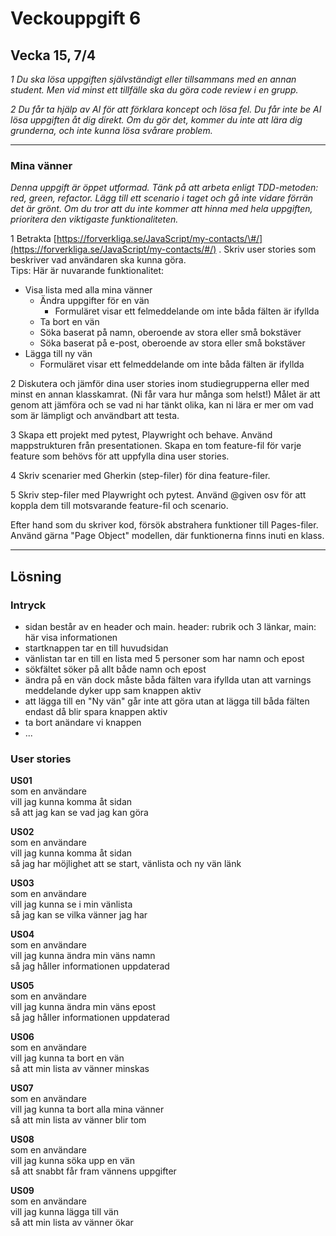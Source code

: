 # Veckouppgift 6

## Vecka 15, 7/4

*1 Du ska lösa uppgiften självständigt eller tillsammans med en annan student. Men vid minst ett tillfälle ska du göra code review i en grupp.*

*2 Du får ta hjälp av AI för att förklara koncept och lösa fel. Du får inte be AI lösa uppgiften åt dig direkt. Om du gör det, kommer du inte att lära dig grunderna, och inte kunna lösa svårare problem.*

---

### Mina vänner

*Denna uppgift är öppet utformad. Tänk på att arbeta enligt TDD-metoden: red, green, refactor. Lägg till ett scenario i taget och gå inte vidare förrän det är grönt. Om du tror att du inte kommer att hinna med hela uppgiften, prioritera den viktigaste funktionaliteten.*

1 Betrakta [https://forverkliga.se/JavaScript/my-contacts/\#/](https://forverkliga.se/JavaScript/my-contacts/#/) . Skriv user stories som beskriver vad användaren ska kunna göra.   
Tips: Här är nuvarande funktionalitet:

* Visa lista med alla mina vänner  
  * Ändra uppgifter för en vän  
    * Formuläret visar ett felmeddelande om inte båda fälten är ifyllda  
  * Ta bort en vän  
  * Söka baserat på namn, oberoende av stora eller små bokstäver  
  * Söka baserat på e-post, oberoende av stora eller små bokstäver  
* Lägga till ny vän  
  * Formuläret visar ett felmeddelande om inte båda fälten är ifyllda

2 Diskutera och jämför dina user stories inom studiegrupperna eller med minst en annan klasskamrat. (Ni får vara hur många som helst\!) Målet är att genom att jämföra och se vad ni har tänkt olika, kan ni lära er mer om vad som är lämpligt och användbart att testa.

3 Skapa ett projekt med pytest, Playwright och behave. Använd mappstrukturen från presentationen. Skapa en tom feature-fil för varje feature som behövs för att uppfylla dina user stories.

4 Skriv scenarier med Gherkin (step-filer) för dina feature-filer.

5 Skriv step-filer med Playwright och pytest. Använd @given osv för att koppla dem till motsvarande feature-fil och scenario.

Efter hand som du skriver kod, försök abstrahera funktioner till Pages-filer. Använd gärna "Page Object" modellen, där funktionerna finns inuti en klass.

---

## Lösning

### Intryck

 - sidan består av en header och main. header: rubrik och 3 länkar, main: här visa informationen
 - startknappen tar en till huvudsidan 
 - vänlistan tar en till en lista med 5 personer som har namn och epost
 - sökfältet söker på allt både namn och epost
 - ändra på en vän dock måste båda fälten vara ifyllda utan att varnings meddelande dyker upp sam knappen aktiv
 - att lägga till en "Ny vän" går inte att göra utan at lägga till båda fälten endast då blir spara knappen aktiv
 - ta bort anändare vi knappen 
 - ...


### User stories

**US01**  
som en användare  
vill jag kunna komma åt sidan  
så att jag kan se vad jag kan göra
 
**US02**  
som en användare  
vill jag kunna komma åt sidan  
så jag har möjlighet att se start, vänlista och ny vän länk

**US03**  
som en användare  
vill jag kunna se i min vänlista  
så jag kan se vilka vänner jag har

**US04**  
som en användare  
vill jag kunna ändra min väns namn  
så jag håller informationen uppdaterad

**US05**  
som en användare  
vill jag kunna ändra min väns epost  
så jag håller informationen uppdaterad

**US06**  
som en användare  
vill jag kunna ta bort en vän  
så att min lista av vänner minskas

**US07**  
som en användare  
vill jag kunna ta bort alla mina vänner  
så att min lista av vänner blir tom  

**US08**  
som en användare  
vill jag kunna söka upp en vän  
så att snabbt får fram vännens uppgifter

**US09**  
som en användare  
vill jag kunna lägga till vän  
så att min lista av vänner ökar

